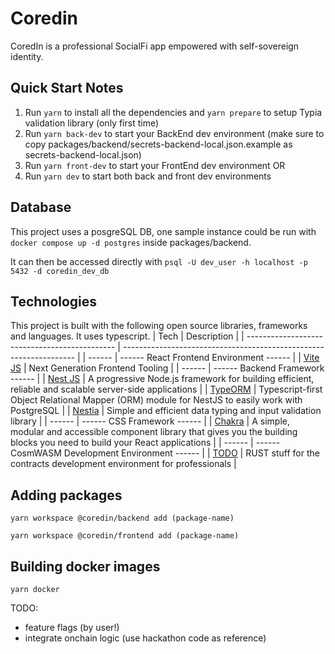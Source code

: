 # Coredin

CoredIn is a professional SocialFi app empowered with self-sovereign identity.

## Quick Start Notes

1.  Run `yarn` to install all the dependencies and `yarn prepare` to setup Typia validation library (only first time)
2.  Run `yarn back-dev` to start your BackEnd dev environment (make sure to copy packages/backend/secrets-backend-local.json.example as secrets-backend-local.json)
3.  Run `yarn front-dev` to start your FrontEnd dev environment
OR
2. Run `yarn dev` to start both back and front dev environments

## Database
This project uses a posgreSQL DB, one sample instance could be run with `docker compose up -d postgres` inside packages/backend.

It can then be accessed directly with `psql -U dev_user -h localhost -p 5432 -d coredin_dev_db`

## Technologies

This project is built with the following open source libraries, frameworks and languages. It uses typescript.
| Tech | Description |
| --------------------------------------------- | ------------------------------------------------------------------ |
| ------ | ------ React Frontend Environment ------ |
| [Vite JS](https://vitejs.dev/) | Next Generation Frontend Tooling |
| ------ | ------ Backend Framework ------ |
| [Nest JS](https://nestjs.com/) | A progressive Node.js framework for building efficient, reliable and scalable server-side applications |
| [TypeORM](https://typeorm.io/) | Typescript-first Object Relational Mapper (ORM) module for NestJS to easily work with PostgreSQL |
| [Nestia](https://github.com/samchon/nestia) | Simple and efficient data typing and input validation library |
| ------ | ------ CSS Framework ------ |
| [Chakra](https://chakra-ui.com/) | A simple, modular and accessible component library that gives you the building blocks you need to build your React applications |
| ------ | ------ CosmWASM Development Environment ------ |
| [TODO]() | RUST stuff for the contracts development environment for professionals |

## Adding packages

```
yarn workspace @coredin/backend add (package-name)

yarn workspace @coredin/frontend add (package-name)
```

## Building docker images

```
yarn docker
```

TODO:
- feature flags (by user!)
- integrate onchain logic (use hackathon code as reference)